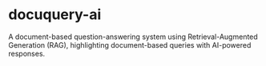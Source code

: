 # docuquery-ai
A document-based question-answering system using Retrieval-Augmented Generation (RAG), highlighting document-based queries with AI-powered responses.
